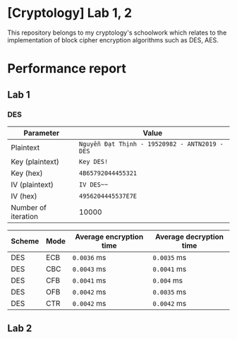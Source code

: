 # [Cryptology] Lab 1, 2
This repository belongs to my cryptology's schoolwork which relates to the implementation of block cipher encryption algorithms such as DES, AES.  

# Performance report
## Lab 1
### DES
| Parameter | Value |
|---|---|
| Plaintext | `Nguyễn Đạt Thịnh - 19520982 - ANTN2019 - DES`|
| Key (plaintext)| `Key DES!`|
| Key (hex) | `4B65792044455321`|
| IV (plaintext)| `IV DES~~`|
| IV (hex) | `4956204445537E7E`|
|Number of iteration| 10000|


| Scheme | Mode | Average encryption time | Average decryption time |
|---|---|---|---|
| DES | ECB | `0.0036` ms | `0.0035` ms |
| DES | CBC | `0.0043` ms | `0.0041` ms |
| DES | CFB | `0.0041` ms | `0.004` ms |
| DES | OFB | `0.0042` ms | `0.0035` ms |
| DES | CTR | `0.0042` ms | `0.0042` ms |
## Lab 2
